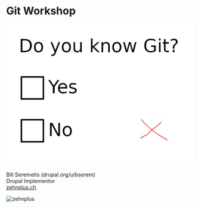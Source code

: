 # Git Workshop

![igit_knowledge](https://github.com/zehnplus/git-down-and-dirty/blob/master/images/know_git.jpg?raw=true)

Bill Seremetis (drupal.org/u/bserem)  
Drupal Implementor  
[zehnplus.ch](https://zehnplus.ch)

![zehnplus](https://zehnplus.ch/sites/default/files/logo.png)
